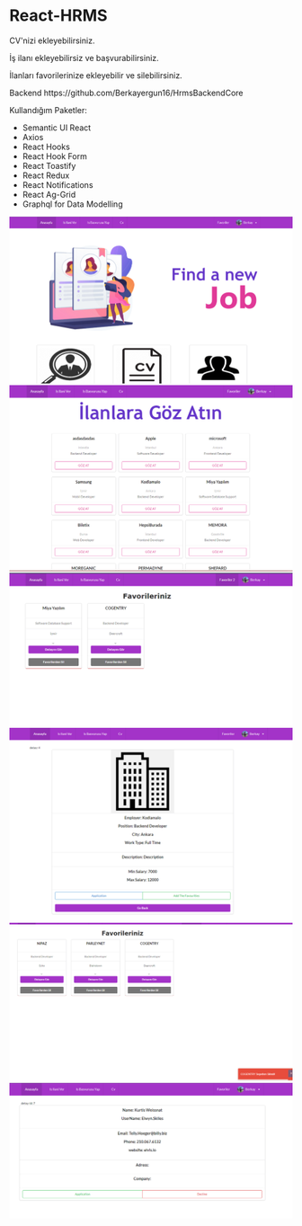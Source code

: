 # React-HRMS
<p>CV'nizi ekleyebilirsiniz. </p>
<p>İş ilanı ekleyebilirsiz ve başvurabilirsiniz. </p>
<p>İlanları favorilerinize ekleyebilir ve silebilirsiniz. </p>
<p> Backend https://github.com/Berkayergun16/HrmsBackendCore </p>
<p>Kullandığım Paketler:  </p>

<ul>
  <li>Semantic UI React</li>
  <li>Axios</li>
  <li>React Hooks</li>
  <li>React Hook Form</li>
  <li>React Toastify</li>
  <li>React Redux  </li>
  <li>React Notifications</li>
  <li>React Ag-Grid</li>
  <li>Graphql for Data Modelling</li>
</ul>
<img src="images/new1.png"></img>
<img src="images/new2.png"></img>
<img src="images/new3.png"></img>
<img src="images/new4.png"></img>
<img src="images/new5.png"></img>
<img src="images/new6.png"></img>


